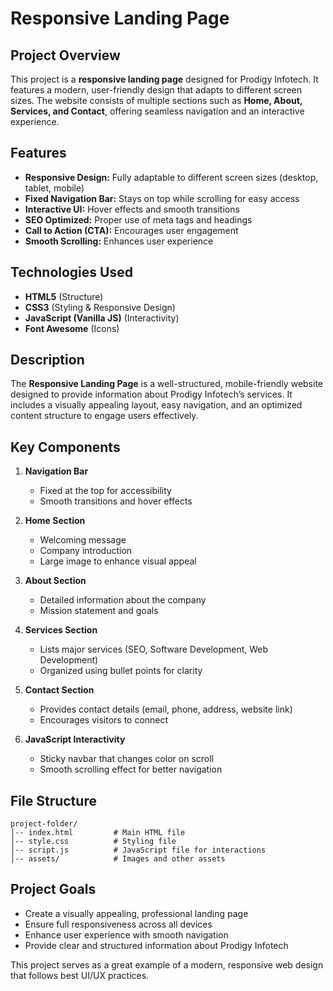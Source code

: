 # Responsive Landing Page

## Project Overview
This project is a **responsive landing page** designed for Prodigy Infotech. It features a modern, user-friendly design that adapts to different screen sizes. The website consists of multiple sections such as **Home, About, Services, and Contact**, offering seamless navigation and an interactive experience.

## Features
- **Responsive Design:** Fully adaptable to different screen sizes (desktop, tablet, mobile)
- **Fixed Navigation Bar:** Stays on top while scrolling for easy access
- **Interactive UI:** Hover effects and smooth transitions
- **SEO Optimized:** Proper use of meta tags and headings
- **Call to Action (CTA):** Encourages user engagement
- **Smooth Scrolling:** Enhances user experience

## Technologies Used
- **HTML5** (Structure)
- **CSS3** (Styling & Responsive Design)
- **JavaScript (Vanilla JS)** (Interactivity)
- **Font Awesome** (Icons)

## Description
The **Responsive Landing Page** is a well-structured, mobile-friendly website designed to provide information about Prodigy Infotech’s services. It includes a visually appealing layout, easy navigation, and an optimized content structure to engage users effectively.

## Key Components
1. **Navigation Bar**
   - Fixed at the top for accessibility
   - Smooth transitions and hover effects

2. **Home Section**
   - Welcoming message
   - Company introduction
   - Large image to enhance visual appeal

3. **About Section**
   - Detailed information about the company
   - Mission statement and goals

4. **Services Section**
   - Lists major services (SEO, Software Development, Web Development)
   - Organized using bullet points for clarity

5. **Contact Section**
   - Provides contact details (email, phone, address, website link)
   - Encourages visitors to connect

6. **JavaScript Interactivity**
   - Sticky navbar that changes color on scroll
   - Smooth scrolling effect for better navigation

## File Structure
```
project-folder/
│-- index.html         # Main HTML file
│-- style.css          # Styling file
│-- script.js          # JavaScript file for interactions
│-- assets/            # Images and other assets
```

## Project Goals
- Create a visually appealing, professional landing page
- Ensure full responsiveness across all devices
- Enhance user experience with smooth navigation
- Provide clear and structured information about Prodigy Infotech

This project serves as a great example of a modern, responsive web design that follows best UI/UX practices.

